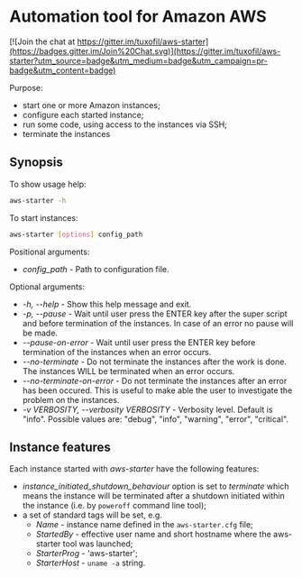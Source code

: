 # Automation tool for Amazon AWS

[![Join the chat at https://gitter.im/tuxofil/aws-starter](https://badges.gitter.im/Join%20Chat.svg)](https://gitter.im/tuxofil/aws-starter?utm_source=badge&utm_medium=badge&utm_campaign=pr-badge&utm_content=badge)

Purpose:

* start one or more Amazon instances;
* configure each started instance;
* run some code, using access to the instances via SSH;
* terminate the instances

## Synopsis

To show usage help:

```sh
aws-starter -h
```

To start instances:

```sh
aws-starter [options] config_path
```

Positional arguments:

* _config_path_ - Path to configuration file.

Optional arguments:

* _-h, --help_ - Show this help message and exit.
* _-p, --pause_ - Wait until user press the ENTER key after
 the super script and before termination of the instances.
 In case of an error no pause will be made.
* _--pause-on-error_ - Wait until user press the ENTER key
 before termination of the instances when an error occurs.
* _--no-terminate_ - Do not terminate the instances after
 the work is done. The instances WILL be terminated when
 an error occurs.
* _--no-terminate-on-error_ - Do not terminate the instances
 after an error has been occured. This is useful to make able
 the user to investigate the problem on the instances.
* _-v VERBOSITY, --verbosity VERBOSITY_ - Verbosity level.
 Default is "info". Possible values are: "debug", "info",
 "warning", "error", "critical".

## Instance features

Each instance started with _aws-starter_ have the following features:

* _instance_initiated_shutdown_behaviour_ option is set to
 _terminate_ which means the instance will be terminated after
 a shutdown initiated within the instance (i.e. by ```poweroff```
 command line tool);
* a set of standard tags will be set, e.g.
  * _Name_ - instance name defined in the ```aws-starter.cfg``` file;
  * _StartedBy_ - effective user name and short hostname where
   the aws-starter tool was launched;
  * _StarterProg_ - 'aws-starter';
  * _StarterHost_ - ```uname -a``` string.

